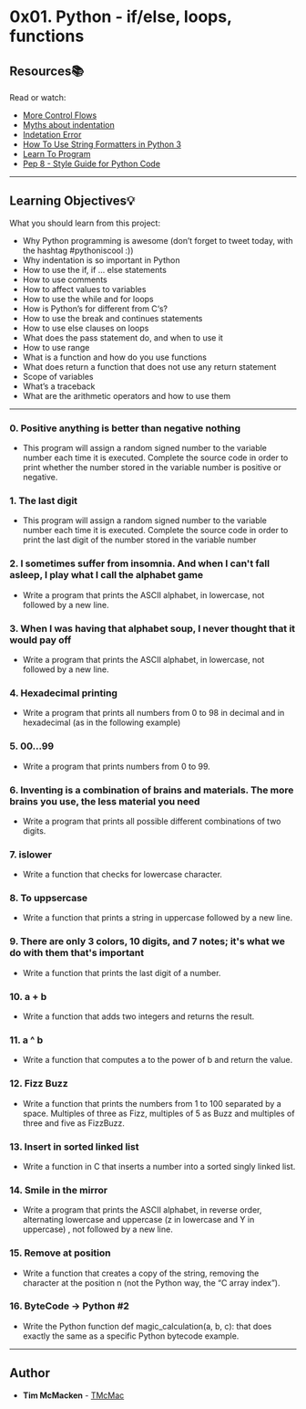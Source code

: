 # 0x01. Python - if/else, loops, functions

## Resources:books:
Read or watch:
* [More Control Flows](https://intranet.hbtn.io/rltoken/R7uTXYVOjUilq6rCjsQcFg)
* [Myths about indentation](https://intranet.hbtn.io/rltoken/Y-HaMMJBKPseiVDo_v9PVg)
* [Indetation Error](https://intranet.hbtn.io/rltoken/AorC2VSZ4yCOx-AbatvKLA)
* [How To Use String Formatters in Python 3](https://intranet.hbtn.io/rltoken/arGQeiwUbFn3JOoYpw84yA)
* [Learn To Program](https://intranet.hbtn.io/rltoken/mlo-dauC8pSM_NrO5VYobw)
* [Pep 8 - Style Guide for Python Code](https://intranet.hbtn.io/rltoken/mq1IFaMhqpk2IHE0dC6UuQ)
---
## Learning Objectives:bulb:
What you should learn from this project:

* Why Python programming is awesome (don’t forget to tweet today, with the hashtag #pythoniscool :))
* Why indentation is so important in Python
* How to use the if, if ... else statements
* How to use comments
* How to affect values to variables
* How to use the while and for loops
* How is Python’s for different from C‘s?
* How to use the break and continues statements
* How to use else clauses on loops
* What does the pass statement do, and when to use it
* How to use range
* What is a function and how do you use functions
* What does return a function that does not use any return statement
* Scope of variables
* What’s a traceback
* What are the arithmetic operators and how to use them

---

### 0. Positive anything is better than negative nothing
* This program will assign a random signed number to the variable number each time it is executed. Complete the source code in order to print whether the number stored in the variable number is positive or negative.


### 1. The last digit
* This program will assign a random signed number to the variable number each time it is executed. Complete the source code in order to print the last digit of the number stored in the variable number


### 2. I sometimes suffer from insomnia. And when I can't fall asleep, I play what I call the alphabet game 
* Write a program that prints the ASCII alphabet, in lowercase, not followed by a new line.


### 3. When I was having that alphabet soup, I never thought that it would pay off
* Write a program that prints the ASCII alphabet, in lowercase, not followed by a new line.


### 4. Hexadecimal printing
* Write a program that prints all numbers from 0 to 98 in decimal and in hexadecimal (as in the following example)


### 5. 00...99
* Write a program that prints numbers from 0 to 99.


### 6. Inventing is a combination of brains and materials. The more brains you use, the less material you need
* Write a program that prints all possible different combinations of two digits.


### 7. islower
* Write a function that checks for lowercase character.


### 8. To uppsercase
* Write a function that prints a string in uppercase followed by a new line.


### 9. There are only 3 colors, 10 digits, and 7 notes; it's what we do with them that's important
* Write a function that prints the last digit of a number.


### 10. a + b
* Write a function that adds two integers and returns the result.


### 11. a ^ b
* Write a function that computes a to the power of b and return the value.


### 12. Fizz Buzz
* Write a function that prints the numbers from 1 to 100 separated by a space. Multiples of three as Fizz, multiples of 5 as Buzz and multiples of three and five as FizzBuzz.


### 13. Insert in sorted linked list 
* Write a function in C that inserts a number into a sorted singly linked list.


### 14. Smile in the mirror
* Write a program that prints the ASCII alphabet, in reverse order, alternating lowercase and uppercase (z in lowercase and Y in uppercase) , not followed by a new line.


### 15. Remove at position
* Write a function that creates a copy of the string, removing the character at the position n (not the Python way, the “C array index”).


### 16. ByteCode -> Python #2
* Write the Python function def magic_calculation(a, b, c): that does exactly the same as a specific Python bytecode example.
---

## Author
* **Tim McMacken** - [TMcMac](https://github.com/TMcMac)